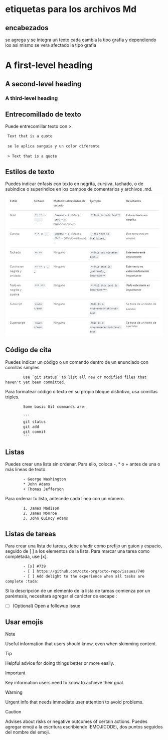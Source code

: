 # etiquetas  para los archivos Md

## encabezados 

se agrega  y se integra un texto
cada  cambia la tipo grafia y 
dependiendo los  asi mismo se vera 
afectado la tipo grafia
      

# A first-level heading
## A second-level heading
### A third-level heading


## Entrecomillado de texto
Puede entrecomillar texto con >.

     Text that is a quote

     se le aplica sanguia y un color diferente

     > Text that is a quote

## Estilos de texto

Puedes indicar énfasis con texto en negrita,
cursiva, tachado, o de subíndice o superíndice
en los campos de comentarios y archivos .md.

![.](tabla.JPG)

## Código de cita
Puedes indicar un código o un comando dentro de un enunciado con comillas simples   

            Use `git status` to list all new or modified files that haven't yet been committed.

Para formatear código o texto en su propio bloque distintivo, usa comillas triples.

            Some basic Git commands are:
            
            ```
            git status
            git add
            git commit
            ```

## Listas
Puedes crear una lista sin ordenar. 
Para ello, coloca -, * o + antes de una o más líneas de texto.

            - George Washington
            * John Adams
            + Thomas Jefferson
            
Para ordenar tu lista, antecede cada línea con un número.

            1. James Madison
            2. James Monroe
            3. John Quincy Adams

## Listas de tareas
Para crear una lista de tareas, 
debe añadir como prefijo un guion y espacio,
seguido de [ ] a los elementos de la lista.
Para marcar una tarea como completada, use [x].

            - [x] #739
            - [ ] https://github.com/octo-org/octo-repo/issues/740
            - [ ] Add delight to the experience when all tasks are complete :tada:

Si la descripción de un elemento de la lista de tareas 
comienza por un paréntesis,
necesitará agregar el carácter de escape \:

- [ ] \(Optional) Open a followup issue

## Usar emojis

> [!NOTE]
> Useful information that users should know, even when skimming content.

> [!TIP]
> Helpful advice for doing things better or more easily.

> [!IMPORTANT]
> Key information users need to know to achieve their goal.

> [!WARNING]
> Urgent info that needs immediate user attention to avoid problems.

> [!CAUTION]
> Advises about risks or negative outcomes of certain actions.
Puedes agregar emoji a la escritura escribiendo :EMOJICODE:, 
dos puntos seguidos del nombre del emoji.
